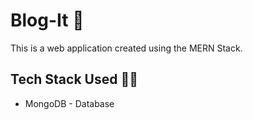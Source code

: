 # Blog-It :pencil:

This is a web application created using the MERN Stack.

## Tech Stack Used :technologist:
- MongoDB - Database
